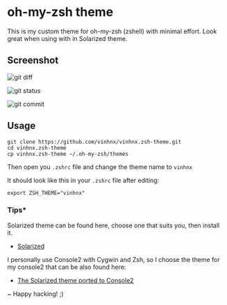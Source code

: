 # oh-my-zsh theme
This is my custom theme for oh-my-zsh (zshell) with minimal effort. 
Look great when using with in Solarized theme.

## Screenshot

![git diff](http://i.imgur.com/1nQ8r.png)

![git status](http://i.imgur.com/yMzs0.png)

![git commit](http://i.imgur.com/00OdZ.png)

## Usage
```
git clone https://github.com/vinhnx/vinhnx.zsh-theme.git
cd vinhnx.zsh-theme
cp vinhnx.zsh-theme ~/.oh-my-zsh/themes
```

Then open you `.zshrc` file and change the theme name to `vinhnx`

It should look like this in your `.zshrc` file after editing:

`export ZSH_THEME="vinhnx"`

### Tips*

Solarized theme can be found here, choose one that suits you, then install it.
- [Solarized](http://ethanschoonover.com/solarized)

I personally use Console2  with Cygwin and Zsh, so I choose the theme for my console2 that can be also found here:
- [The Solarized theme ported to Console2](https://github.com/stevenharman/console2-solarized)

~ Happy hacking! ;)
